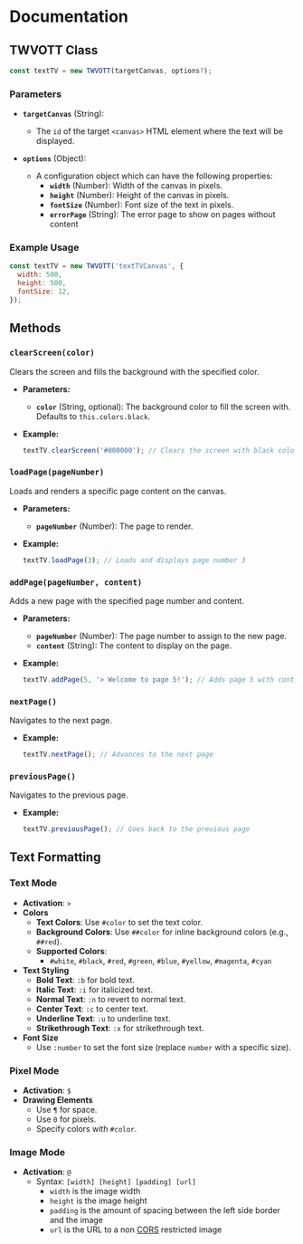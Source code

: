 # Documentation

## TWVOTT Class

```javascript
const textTV = new TWVOTT(targetCanvas, options?);
```

### Parameters

- **`targetCanvas`** (String):

  - The `id` of the target `<canvas>` HTML element where the text will be displayed.

- **`options`** (Object):
  - A configuration object which can have the following properties:
    - **`width`** (Number): Width of the canvas in pixels.
    - **`height`** (Number): Height of the canvas in pixels.
    - **`fontSize`** (Number): Font size of the text in pixels.
    - **`errorPage`** (String): The error page to show on pages without content

### Example Usage

```javascript
const textTV = new TWVOTT('textTVCanvas', {
  width: 500,
  height: 500,
  fontSize: 12,
});
```

## Methods

### `clearScreen(color)`

Clears the screen and fills the background with the specified color.

- **Parameters:**

  - **`color`** (String, optional): The background color to fill the screen with. Defaults to `this.colors.black`.

- **Example:**

  ```javascript
  textTV.clearScreen('#000000'); // Clears the screen with black color
  ```

### `loadPage(pageNumber)`

Loads and renders a specific page content on the canvas.

- **Parameters:**

  - **`pageNumber`** (Number): The page to render.

- **Example:**

  ```javascript
  textTV.loadPage(3); // Loads and displays page number 3
  ```

### `addPage(pageNumber, content)`

Adds a new page with the specified page number and content.

- **Parameters:**

  - **`pageNumber`** (Number): The page number to assign to the new page.
  - **`content`** (String): The content to display on the page.

- **Example:**

  ```javascript
  textTV.addPage(5, '> Welcome to page 5!'); // Adds page 5 with content
  ```

### `nextPage()`

Navigates to the next page.

- **Example:**

  ```javascript
  textTV.nextPage(); // Advances to the next page
  ```

### `previousPage()`

Navigates to the previous page.

- **Example:**

  ```javascript
  textTV.previousPage(); // Goes back to the previous page
  ```

## Text Formatting

### **Text Mode**

- **Activation**: `>`
- **Colors**
  - **Text Colors**: Use `#color` to set the text color.
  - **Background Colors**: Use `##color` for inline background colors (e.g., `##red`).
  - **Supported Colors**:
    - `#white`, `#black`, `#red`, `#green`, `#blue`, `#yellow`, `#magenta`, `#cyan`
- **Text Styling**
  - **Bold Text**: `:b` for bold text.
  - **Italic Text**: `:i` for italicized text.
  - **Normal Text**: `:n` to revert to normal text.
  - **Center Text**: `:c` to center text.
  - **Underline Text**: `:u` to underline text.
  - **Strikethrough Text**: `:x` for strikethrough text.
- **Font Size**
  - Use `:number` to set the font size (replace `number` with a specific size).

### **Pixel Mode**

- **Activation**: `$`
- **Drawing Elements**
  - Use `¶` for space.
  - Use `0` for pixels.
  - Specify colors with `#color`.

### **Image Mode**

- **Activation**: `@`
  - Syntax: `[width] [height] [padding] [url]`
    - `width` is the image width
    - `height` is the image height
    - `padding` is the amount of spacing between the left side border and the image
    - `url` is the URL to a non [CORS](https://developer.mozilla.org/en-US/docs/Web/HTTP/CORS) restricted image
